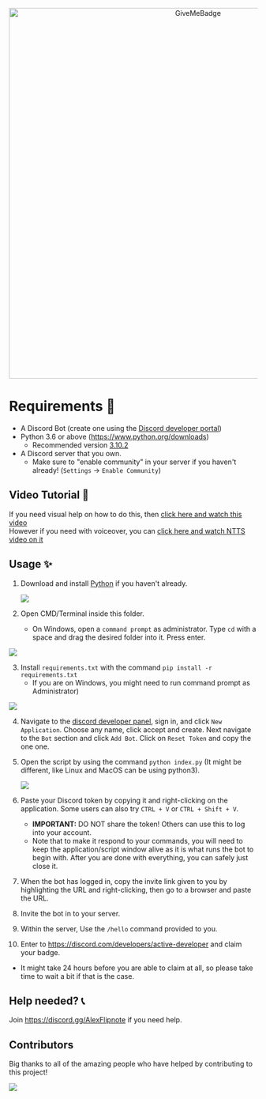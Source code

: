 <p align="center">
  <img alt="GiveMeBadge" src="https://i.alexflipnote.dev/6DKsc2i.png" width="750px">
</p>

# Requirements 🧾
- A Discord Bot (create one using the [Discord developer portal](https://discord.com/developers/applications))
- Python 3.6 or above (https://www.python.org/downloads)
  - Recommended version [3.10.2](https://www.python.org/downloads/release/python-3102/)
- A Discord server that you own.
  - Make sure to "enable community" in your server if you haven't already! (`Settings` -> `Enable Community`)

## Video Tutorial 📼
If you need visual help on how to do this, then [click here and watch this video](https://i.alexflipnote.dev/7TzozoL.mp4)<br>
However if you need with voiceover, you can [click here and watch NTTS video on it](https://www.youtube.com/watch?v=Pmo28SdCUUI)

## Usage ✨
1. Download and install [Python](https://www.python.org/downloads) if you haven't already.

   ![](https://i.alexflipnote.dev/2Ucs5Hf.png)
2. Open CMD/Terminal inside this folder.
   - On Windows, open a `command prompt` as administrator. Type `cd` with a space and drag the desired folder into it. Press enter.

 ![](https://i.alexflipnote.dev/7PvV4Eo.png)

3. Install `requirements.txt` with the command `pip install -r requirements.txt`
   - If you are on Windows, you might need to run command prompt as Administrator)

![](https://i.alexflipnote.dev/4QPnZiX.gif)

4. Navigate to the [discord developer panel](https://discord.com/developers/applications), sign in, and click `New Application`. Choose any name, click accept and create. Next navigate to the `Bot` section and click `Add Bot`.  Click on `Reset Token` and copy the one one.

5. Open the script by using the command `python index.py` (It might be different, like Linux and MacOS can be using python3).

    ![](https://i.alexflipnote.dev/9BNt3XM.png)
6. Paste your Discord token by copying it and right-clicking on the application. Some users can also try `CTRL + V` or `CTRL + Shift + V`.
   - **IMPORTANT:** DO NOT share the token! Others can use this to log into your account.
   - Note that to make it respond to your commands, you will need to keep the application/script window alive as it is what runs the bot to begin with. After you are done with everything, you can safely just close it.
7. When the bot has logged in, copy the invite link given to you by highlighting the URL and right-clicking, then go to a browser and paste the URL.
8. Invite the bot in to your server.
9. Within the server, Use the `/hello` command provided to you.
10. Enter to https://discord.com/developers/active-developer and claim your badge.
   - It might take 24 hours before you are able to claim at all, so please take time to wait a bit if that is the case.

## Help needed? 📞
Join https://discord.gg/AlexFlipnote if you need help.

## Contributors
Big thanks to all of the amazing people who have helped by contributing to this project!

<a href="https://github.com/AlexFlipnote/GiveMeBadge/graphs/contributors">
  <img src="https://contrib.rocks/image?repo=AlexFlipnote/GiveMeBadge" />
</a>
